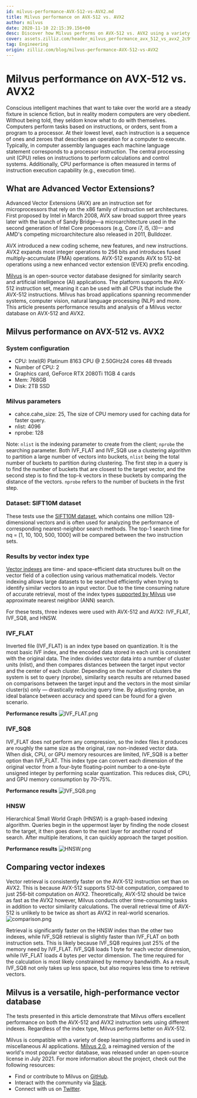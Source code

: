 ```yaml
---
id: milvus-performance-AVX-512-vs-AVX2.md
title: Milvus performance on AVX-512 vs. AVX2
author: milvus
date: 2020-11-10 22:15:39.156+00
desc: Discover how Milvus performs on AVX-512 vs. AVX2 using a variety of different vector indexes.
cover: assets.zilliz.com/header_milvus_performance_avx_512_vs_avx2_2c9f14ef96.png
tag: Engineering
origin: zilliz.com/blog/milvus-performance-AVX-512-vs-AVX2
---
```

  
# Milvus performance on AVX-512 vs. AVX2
Conscious intelligent machines that want to take over the world are a steady fixture in science fiction, but in reality modern computers are very obedient. Without being told, they seldom know what to do with themselves. Computers perform tasks based on instructions, or orders, sent from a program to a processor. At their lowest level, each instruction is a sequence of ones and zeroes that describes an operation for a computer to execute. 
Typically, in computer assembly languages each machine language statement corresponds to a processor instruction. The central processing unit (CPU) relies on instructions to perform calculations and control systems. Additionally, CPU performance is often measured in terms of instruction execution capability (e.g., execution time).

## What are Advanced Vector Extensions?
Advanced Vector Extensions (AVX) are an instruction set for microprocessors that rely on the x86 family of instruction set architectures. First proposed by Intel in March 2008, AVX saw broad support three years later with the launch of Sandy Bridge—a microarchitecture used in the second generation of Intel Core processors (e.g, Core i7, i5, i3)— and AMD's competing microarchitecture also released in 2011, Bulldozer.

AVX introduced a new coding scheme, new features, and new instructions. AVX2 expands most integer operations to 256 bits and introduces fused multiply-accumulate (FMA) operations. AVX-512 expands AVX to 512-bit operations using a new enhanced vector extension (EVEX) prefix encoding.

[Milvus](https://milvus.io/docs/overview.md) is an open-source vector database designed for similarity search and artificial intelligence (AI) applications. The platform supports the AVX-512 instruction set, meaning it can be used with all CPUs that include the AVX-512 instructions. Milvus has broad applications spanning recommender systems, computer vision, natural language processing (NLP) and more. This article presents performance results and analysis of a Milvus vector database on AVX-512 and AVX2.

## Milvus performance on AVX-512 vs. AVX2
### System configuration
- CPU: Intel(R) Platinum 8163 CPU @ 2.50GHz24 cores 48 threads
- Number of CPU: 2
- Graphics card, GeForce RTX 2080Ti 11GB 4 cards
- Mem: 768GB
- Disk: 2TB SSD

### Milvus parameters
- cahce.cahe_size: 25, The size of CPU memory used for caching data for faster query.
- nlist: 4096
- nprobe: 128

Note: `nlist` is the indexing parameter to create from the client; `nprobe` the searching parameter. Both IVF_FLAT and IVF_SQ8 use a clustering algorithm to partition a large number of vectors into buckets, `nlist` being the total number of buckets to partition during clustering. The first step in a query is to find the number of buckets that are closest to the target vector, and the second step is to find the top-k vectors in these buckets by comparing the distance of the vectors. `nprobe` refers to the number of buckets in the first step.

### Dataset: SIFT10M dataset
These tests use the [SIFT10M dataset](https://archive.ics.uci.edu/ml/datasets/SIFT10M), which contains one million 128-dimensional vectors and is often used for analyzing the performance of corresponding nearest-neighbor search methods. The top-1 search time for nq = [1, 10, 100, 500, 1000] will be compared between the two instruction sets.

### Results by vector index type
[Vector indexes](https://zilliz.com/blog/Accelerating-Similarity-Search-on-Really-Big-Data-with-Vector-Indexing) are time- and space-efficient data structures built on the vector field of a collection using various mathematical models. Vector indexing allows large datasets to be searched efficiently when trying to identify similar vectors to an input vector. Due to the time consuming nature of accurate retrieval, most of the index types [supported by Milvus](https://milvus.io/docs/v2.0.0/index.md#CPU) use approximate nearest neighbor (ANN) search.

For these tests, three indexes were used with AVX-512 and AVX2: IVF_FLAT, IVF_SQ8, and HNSW.

### IVF_FLAT
Inverted file (IVF_FLAT) is an index type based on quantization. It is the most basic IVF index, and the encoded data stored in each unit is consistent with the original data. 
The index divides vector data into a number of cluster units (nlist), and then compares distances between the target input vector and the center of each cluster. Depending on the number of clusters the system is set to query (nprobe), similarity search results are returned based on comparisons between the target input and the vectors in the most similar cluster(s) only — drastically reducing query time. By adjusting nprobe, an ideal balance between accuracy and speed can be found for a given scenario. 

**Performance results**
![IVF_FLAT.png](https://assets.zilliz.com/IVF_FLAT_3688377fc8.png)

### IVF_SQ8

IVF_FLAT does not perform any compression, so the index files it produces are roughly the same size as the original, raw non-indexed vector data. When disk, CPU, or GPU memory resources are limited, IVF_SQ8 is a better option than IVF_FLAT. 
This index type can convert each dimension of the original vector from a four-byte floating-point number to a one-byte unsigned integer by performing scalar quantization. This reduces disk, CPU, and GPU memory consumption by 70–75%.

**Performance results**
![IVF_SQ8.png](https://assets.zilliz.com/IVF_SQ_8_bed28307f7.png)

### HNSW
Hierarchical Small World Graph (HNSW) is a graph-based indexing algorithm. Queries begin in the uppermost layer by finding the node closest to the target, it then goes down to the next layer for another round of search. After multiple iterations, it can quickly approach the target position.

**Performance results**
![HNSW.png](https://assets.zilliz.com/HNSW_52aba39214.png)

## Comparing vector indexes
Vector retrieval is consistently faster on the AVX-512 instruction set than on AVX2. This is because  AVX-512 supports 512-bit computation, compared to just 256-bit computation on AVX2. Theoretically, AVX-512 should be twice as fast as the AVX2 however, Milvus conducts other time-consuming tasks in addition to vector similarity calculations. The overall retrieval time of AVX-512 is unlikely to be twice as short as AVX2 in real-world scenarios.
![comparison.png](https://assets.zilliz.com/comparison_a64b92f1dd.png)

Retrieval is significantly faster on the HNSW index than the other two indexes, while IVF_SQ8 retrieval is slightly faster than IVF_FLAT on both instruction sets. This is likely because IVF_SQ8 requires just 25% of the memory need by IVF_FLAT. IVF_SQ8 loads 1 byte for each vector dimension, while IVF_FLAT loads 4 bytes per vector dimension. The time required for the calculation is most likely constrained by memory bandwidth. As a result, IVF_SQ8 not only takes up less space, but also requires less time to retrieve vectors.

## Milvus is a versatile, high-performance vector database 

The tests presented in this article demonstrate that Milvus offers excellent performance on both the AVX-512 and AVX2 instruction sets using different indexes. Regardless of the index type, Milvus  performs better on AVX-512.

Milvus is compatible with a variety of deep learning platforms and is used in miscellaneous AI applications. [Milvus 2.0](https://zilliz.com/news/lfaidata-launches-milvus-2.0-an-advanced-cloud-native-vector-database-built-for-ai), a reimagined version of the world's most popular vector database, was released under an open-source license in July 2021. For more information about the project, check out the following resources:
- Find or contribute to Milvus on [GitHub](https://github.com/milvus-io/milvus/).
- Interact with the community via [Slack](https://join.slack.com/t/milvusio/shared_invite/zt-e0u4qu3k-bI2GDNys3ZqX1YCJ9OM~GQ).
- Connect with us on [Twitter](https://twitter.com/milvusio).

  